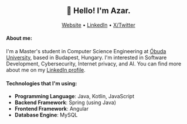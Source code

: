 <h2 align="center">👋 Hello! I'm Azar.</h2>
<p align="center">
  <a href="https://azarmamiyev.me">Website</a> •
  <a href="https://linkedin.com/in/azarmamiyev">LinkedIn</a> •
  <a href="https://x.com/azarmamiyev">X/Twitter</a>
</p>

#### About me:
I'm a Master's student in Computer Science Engineering at [Óbuda University](https://nik.uni-obuda.hu/en/computer-science-engineering-msc/), based in Budapest, Hungary. I'm interested in Software Development, Cybersecurity, Internet privacy, and AI. You can find more about me on my [LinkedIn profile](https://linkedin.com/in/azarmamiyev).

#### Technologies that I'm using:
- **Programming Language**: Java, Kotlin, JavaScript
- **Backend Framework**: Spring (using Java)
- **Frontend Framework**: Angular
- **Database Engine**: MySQL
